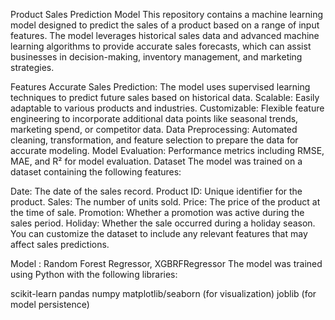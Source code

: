 Product Sales Prediction Model
This repository contains a machine learning model designed to predict the sales of a product based on a range of input features. The model leverages historical sales data and advanced machine learning algorithms to provide accurate sales forecasts, which can assist businesses in decision-making, inventory management, and marketing strategies.

Features
Accurate Sales Prediction: The model uses supervised learning techniques to predict future sales based on historical data.
Scalable: Easily adaptable to various products and industries.
Customizable: Flexible feature engineering to incorporate additional data points like seasonal trends, marketing spend, or competitor data.
Data Preprocessing: Automated cleaning, transformation, and feature selection to prepare the data for accurate modeling.
Model Evaluation: Performance metrics including RMSE, MAE, and R² for model evaluation.
Dataset
The model was trained on a dataset containing the following features:

Date: The date of the sales record.
Product ID: Unique identifier for the product.
Sales: The number of units sold.
Price: The price of the product at the time of sale.
Promotion: Whether a promotion was active during the sales period.
Holiday: Whether the sale occurred during a holiday season.
You can customize the dataset to include any relevant features that may affect sales predictions.

Model : Random Forest Regressor, XGBRFRegressor
The model was trained using Python with the following libraries:

scikit-learn
pandas
numpy
matplotlib/seaborn (for visualization)
joblib (for model persistence)
